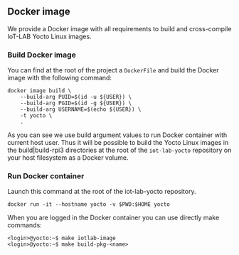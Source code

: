 ## Docker image

We provide a Docker image with all requirements to build and cross-compile IoT-LAB Yocto Linux images. 

### Build Docker image 

You can find at the root of the project a `DockerFile` and build the Docker image with the following command:

```
docker image build \
    --build-arg PUID=$(id -u ${USER}) \
    --build-arg PGID=$(id -g ${USER}) \
    --build-arg USERNAME=$(echo ${USER}) \
    -t yocto \
    .
```

As you can see we use build argument values to run Docker container with current host user. Thus it will be possible to build the Yocto Linux images in the build|build-rpi3 directories at the root of the `iot-lab-yocto` repository on your host filesystem as a Docker volume.

### Run Docker container

Launch this command at the root of the iot-lab-yocto repository.

```
docker run -it --hostname yocto -v $PWD:$HOME yocto
```

When you are logged in the Docker container you can use directly make commands:

```
<login>@yocto:~$ make iotlab-image
<login>@yocto:~$ make build-pkg-<name>
```
